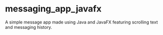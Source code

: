 # messaging_app_javafx
A simple message app made using Java and JavaFX featuring scrolling text and messaging history.
